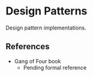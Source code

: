 # Design Patterns

Design pattern implementations.

## References

- Gang of Four book
  - Pending formal reference
